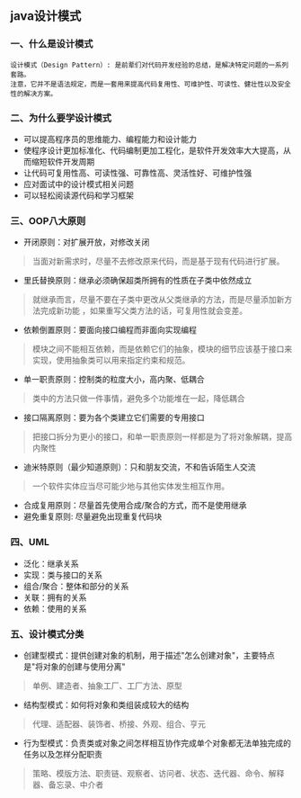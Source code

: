 ## java设计模式

### 一、什么是设计模式

    设计模式（Design Pattern）: 是前辈们对代码开发经验的总结，是解决特定问题的一系列套路。
    注意，它并不是语法规定，而是一套用来提高代码复用性、可维护性、可读性、健壮性以及安全性的解决方案。
    
### 二、为什么要学设计模式

   - 可以提高程序员的思维能力、编程能力和设计能力
   - 使程序设计更加标准化、代码编制更加工程化，是软件开发效率大大提高，从而缩短软件开发周期
   - 让代码可复用性高、可读性强、可靠性高、灵活性好、可维护性强
   - 应对面试中的设计模式相关问题
   - 可以轻松阅读源代码和学习框架
    
### 三、OOP八大原则

   - 开闭原则：对扩展开放，对修改关闭
   > 当面对新需求时，尽量不去修改原来代码，而是基于现有代码进行扩展。
   - 里氏替换原则：继承必须确保超类所拥有的性质在子类中依然成立
   > 就继承而言，尽量不要在子类中更改从父类继承的方法，而是尽量添加新方法完成新功能 ，如果重写父类方法的话，可复用性就会变差。
   - 依赖倒置原则：要面向接口编程而非面向实现编程
   > 模块之间不能相互依赖，而是依赖它们的抽象，模块的细节应该基于接口来实现，使用抽象类可以用来指定约束和规范。
   - 单一职责原则：控制类的粒度大小，高内聚、低耦合
   > 类中的方法只做一件事情，避免多个功能堆在一起，降低耦合
   - 接口隔离原则：要为各个类建立它们需要的专用接口
   > 把接口拆分为更小的接口，和单一职责原则一样都是为了将对象解耦，提高内聚性
   - 迪米特原则（最少知道原则）：只和朋友交流，不和告诉陌生人交流
   > 一个软件实体应当尽可能少地与其他实体发生相互作用。
   - 合成复用原则：尽量首先使用合成/聚合的方式，而不是使用继承
   - 避免重复原则: 尽量避免出现重复代码块
   
### 四、UML

   - 泛化：继承关系
   - 实现：类与接口的关系
   - 组合/聚合：整体和部分的关系
   - 关联：拥有的关系
   - 依赖：使用的关系
   
### 五、设计模式分类

   - 创建型模式：提供创建对象的机制，用于描述"怎么创建对象"，主要特点是"将对象的创建与使用分离"
   > 单例、建造者、抽象工厂、工厂方法、原型
   - 结构型模式：如何将对象和类组装成较大的结构
   > 代理、适配器、装饰者、桥接、外观、组合、亨元
   - 行为型模式：负责类或对象之间怎样相互协作完成单个对象都无法单独完成的任务以及怎样分配职责
   > 策略、模版方法、职责链、观察者、访问者、状态、迭代器、命令、解释器、备忘录、中介者